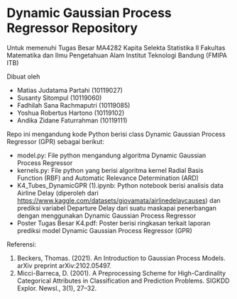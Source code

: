# Dynamic Gaussian Process Regressor Repository
Untuk memenuhi Tugas Besar MA4282 Kapita Selekta Statistika II Fakultas Matematika dan Ilmu Pengetahuan Alam Institut Teknologi Bandung (FMIPA ITB)

Dibuat oleh 
* Matias Judatama Partahi	(10119027)
* Susanty Sitompul	(10119060)
* Fadhilah Sana Rachmaputri	(10119085)
* Yoshua Robertus Hartono	(10119102)
* Andika Zidane Faturrahman (10119111) 

Repo ini mengandung kode Python berisi class Dynamic Gaussian Process Regressor (GPR) sebagai berikut:
* model.py: File python mengandung algoritma Dynamic Gaussian Process Regressor
* kernels.py: File python yang berisi algoritma kernel Radial Basis Function (RBF) and Automatic Relevance Determination (ARD)
* K4_Tubes_DynamicGPR (1).ipynb: Python notebook berisi analisis data Airline Delay (diperoleh dari https://www.kaggle.com/datasets/giovamata/airlinedelaycauses) dan prediksi variabel Departure Delay dari suatu maskapai penerbangan dengan menggunakan Dynamic Gaussian Process Regressor
* Poster Tugas Besar K4.pdf: Poster berisi ringkasan terkait laporan prediksi model Dynamic Gaussian Process Regressor (GPR)

Referensi:
1. Beckers, Thomas. (2021). An Introduction to Gaussian Process Models. arXiv preprint arXiv:2102.05497.
2. Micci-Barreca, D. (2001). A Preprocessing Scheme for High-Cardinality Categorical Attributes in Classification and Prediction Problems. SIGKDD Explor. Newsl., 3(1), 27–32.
